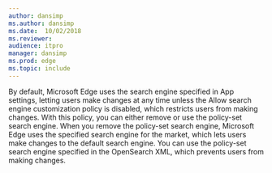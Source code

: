 ```yaml
---
author: dansimp
ms.author: dansimp
ms.date:  10/02/2018
ms.reviewer: 
audience: itpro
manager: dansimp
ms.prod: edge
ms.topic: include
---
```


By default, Microsoft Edge uses the search engine specified in App settings, letting users make changes at any time unless the Allow search engine customization policy is disabled, which restricts users from making changes. With this policy, you can either remove or use the policy-set search engine. When you remove the policy-set search engine, Microsoft Edge uses the specified search engine for the market, which lets users make changes to the default search engine. You can use the policy-set search engine specified in the OpenSearch XML, which prevents users from making changes.
